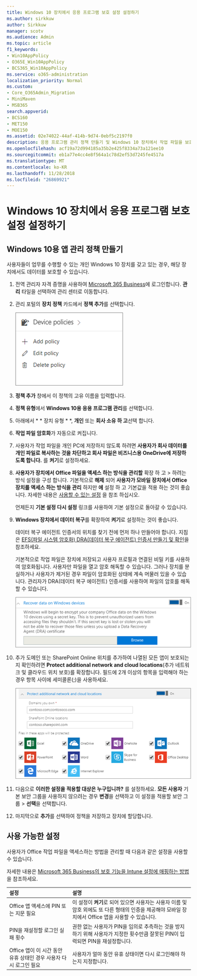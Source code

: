 ```yaml
---
title: Windows 10 장치에서 응용 프로그램 보호 설정 설정하기
ms.author: sirkkuw
author: Sirkkuw
manager: scotv
ms.audience: Admin
ms.topic: article
f1_keywords:
- Win10AppPolicy
- O365E_Win10AppPolicy
- BCS365_Win10AppPolicy
ms.service: o365-administration
localization_priority: Normal
ms.custom:
- Core_O365Admin_Migration
- MiniMaven
- MSB365
search.appverid:
- BCS160
- MET150
- MOE150
ms.assetid: 02e74022-44af-414b-9d74-0ebf5c2197f0
description: 응용 프로그램 관리 정책 만들기 및 Windows 10 장치에서 작업 파일을 보호 하는 방법에 알아봅니다.
ms.openlocfilehash: acf19a72d994185a35b2e425f8334a73a121ee10
ms.sourcegitcommit: eb1a77e4cc4e8f564a1c78d2ef53d7245fe4517a
ms.translationtype: MT
ms.contentlocale: ko-KR
ms.lasthandoff: 11/28/2018
ms.locfileid: "26869921"
---
```

# <a name="set-application-protection-settings-for-windows-10-devices"></a>Windows 10 장치에서 응용 프로그램 보호 설정 설정하기

## <a name="create-an-app-management-policy-for-windows-10"></a>Windows 10용 앱 관리 정책 만들기

사용자들이 업무를 수행할 수 있는 개인 Windows 10 장치를 갖고 있는 경우, 해당 장치에서도 데이터를 보호할 수 있습니다.
  
1. 전역 관리자 자격 증명을 사용하여 [Microsoft 365 Business](https://portal.office.com)에 로그인합니다. **관리** 타일을 선택하여 관리 센터로 이동합니다. 
    
2. 관리 포털의 **장치 정책** 카드에서 **정책 추가**를 선택합니다.
    
    ![Device policies card in the admin center.](media/27c12b61-d112-4348-b557-4f3e46204797.png)
  
3. **정책 추가** 창에서 이 정책의 고유 이름을 입력합니다. 
    
4. **정책 유형**에서 **Windows 10용 응용 프로그램 관리**를 선택합니다.
    
5. 아래에서 * * 장치 유형 * *, **개인** 또는 **회사 소유 하 고**선택 합니다.
    
6. **작업 파일 암호화**가 자동으로 켜집니다. 
    
7. 사용자가 작업 파일을 개인 PC에 저장하지 않도록 하려면 **사용자가 회사 데이터를 개인 파일로 복사하는 것을 차단하고 회사 파일은 비즈니스용 OneDrive에 저장하도록 합니다.** 를 **켜기**로 설정하세요. 
    
8. **사용자가 장치에서 Office 파일을 액세스 하는 방식을 관리할** 확장 하 고 \> 하려는 방식 설정을 구성 합니다. 기본적으로 **해제** 되어 **사용자가 모바일 장치에서 Office 장치를 액세스 하는 방식을 관리** 하지만 **에** 설정 하 고 기본값을 적용 하는 것이 좋습니다. 자세한 내용은 [사용할 수 있는 설정](protection-settings-for-windows-10-devices.md#bkmk_settings) 을 참조 하십시오. 
    
    언제든지 **기본 설정 다시 설정** 링크를 사용하여 기본 설정으로 돌아갈 수 있습니다. 
    
9. **Windows 장치에서 데이터 복구**를 확장하여 **켜기**로 설정하는 것이 좋습니다.
    
    데이터 복구 에이전트 인증서의 위치를 찾기 전에 먼저 하나 만들어야 합니다. 지침은 [EFS(파일 시스템 암호화) DRA(데이터 복구 에이전트) 인증서 만들기 및 확인](https://go.microsoft.com/fwlink/p/?linkid=853700)을 참조하세요.
    
    기본적으로 작업 파일은 장치에 저장되고 사용자 프로필과 연결된 비밀 키를 사용하여 암호화됩니다. 사용자만 파일을 열고 암호 해독할 수 있습니다. 그러나 장치를 분실하거나 사용자가 제거된 경우 파일이 암호화된 상태에 계속 머물러 있을 수 있습니다. 관리자가 DRA(데이터 복구 에이전트) 인증서를 사용하여 파일의 암호를 해독할 수 있습니다.
    
    ![Browse to Data Recovery Agent certificate.](media/7d7d664f-b72f-4293-a3e7-d0fa7371366c.png)
  
10. 추가 도메인 또는 SharePoint Online 위치를 추가하여 나열된 모든 앱이 보호되는지 확인하려면 **Protect additional network and cloud locations**(추가 네트워크 및 클라우드 위치 보호)를 확장합니다. 필드에 2개 이상의 항목을 입력해야 하는 경우 항목 사이에 세미콜론(;)을 사용하세요. 
    
    ![Expand Protect additional network and cloud locations, and enter domains or SharePoint Online sites you own.](media/7afaa0c7-ba53-456d-8c61-312c45e09625.png)
  
11. 다음으로 **이러한 설정을 적용할 대상은 누구입니까?** 를 설정하세요. **모든 사용자** 기본 보안 그룹을 사용하지 않으려는 경우 **변경**을 선택하고 이 설정을 적용할 보안 그룹 \> **선택**을 선택합니다.
    
12. 마지막으로 **추가**를 선택하여 정책을 저장하고 장치에 할당합니다. 
    
## <a name="available-settings"></a>사용 가능한 설정

사용자가 Office 작업 파일을 액세스하는 방법을 관리할 때 다음과 같은 설정을 사용할 수 있습니다.
  
자세한 내용은 [Microsoft 365 Business의 보호 기능을 Intune 설정에 매핑하는 방법](map-protection-features-to-intune-settings.md)을 참조하세요.
  
|**설정**|**설명**|
|:-----|:-----|
|Office 앱 액세스에 PIN 또는 지문 필요  <br/> |이 설정이 **켜기**로 되어 있으면 사용자는 사용자 이름 및 암호 외에도 또 다른 형태의 인증을 제공해야 모바일 장치에서 Office 앱을 사용할 수 있습니다.  <br/> |
|PIN을 재설정할 로그인 실패 횟수  <br/> |권한 없는 사용자가 PIN을 임의로 추측하는 것을 방지하기 위해 사용자가 지정한 횟수만큼 잘못된 PIN이 입력되면 PIN을 재설정합니다.  <br/> |
|Office 앱이 이 시간 동안 유휴 상태인 경우 사용자 다시 로그인 필요  <br/> |사용자가 얼마 동안 유휴 상태이면 다시 로그인해야 하는지 지정합니다.  <br/> |
   

